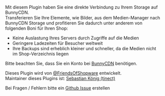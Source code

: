 Mit diesem Plugin haben Sie eine direkte Verbindung zu Ihrem Storage auf BunnyCDN.  
Transferieren Sie Ihre Elemente, wie Bilder, aus dem Medien-Manager nach BunnyCDN
Storage und profitieren Sie dadurch unter anderem von folgenden Boni für Ihren Shop:

- Keine Auslastung Ihres Servers durch Zugriffe auf die Medien
- Geringere Ladezeiten für Besucher weltweit
- Ihre Backups sind erheblich kleiner und schneller, da die Medien nicht im Shop-Verzeichnis liegen

Bitte beachten Sie, dass Sie ein Konto bei <a href="https://bunnycdn.com/solutions/cdn-cloud-storage" target="_blank">BunnyCDN</a> benötigen.

Dieses Plugin wird von [@FriendsOfShopware](https://store.shopware.com/friends-of-shopware.html)
entwickelt.  
Maintainer dieses Plugins ist: [Sebastian König (tinect)](https://github.com/tinect)

Bei Fragen / Fehlern bitte ein [Github Issue](https://github.com/FriendsOfShopware/FroshPlatformBunnycdnMediaStorage/issues/new) erstellen
